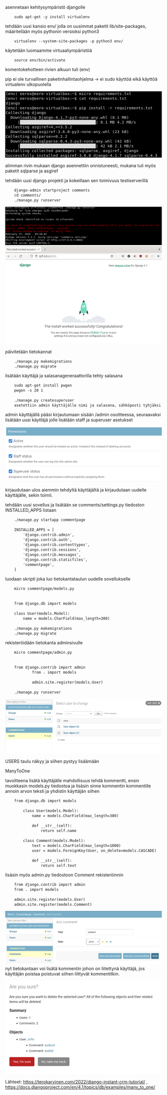 asennetaan kehitysympäristö djangolle

		sudo apt-get -y install virtualenv

tehdään uusi kansio env/ jolla on uusimmat paketit lib/site-packages, määritellään myös pythonin versioksi python3

		virtualenv --system-site-packages -p python3 env/

käytetään luomaamme virtuaaliympäristöä

		source env/bin/activate

komentokehotteen rivien alkuun tuli (env)

		
pip ei ole turvallinen paketinhallintaohjelma -> ei sudo käyttöä eikä käyttöä virtualenv ulkopuolella

![](Pictures/T10a1.png)

alimman rivin mukaan django asennettiin onnistuneesti, mukana tuli myös paketit sqlparse ja asgiref

tehdään uusi django projekti ja kokeillaan sen toimivuus testiserverillä

		django-admin startproject comments
		cd comments/
		./manage.py runserver

![](Pictures/T10a2.png)
![](Pictures/T10a3.png)

päivitetään tietokannat

		./manage.py makemigrations
		./manage.py migrate

lisätään käyttäjä ja salasanageneraattorilla tehty salasana

		sudo apt-get install pwgen
		pwgen -s 20 1

		./manage.py createsuperuser
		asetettiin admin käyttäjälle nimi ja salasana, sähköposti tyhjäksi

admin käyttäjällä pääsi kirjautumaan sisään /admin osoitteessa, seuraavaksi lisätään uusi käyttäjä
jolle lisätään staff ja superuser asetukset

![](Pictures/T10a4.png)

kirjaudutaan ulos aiemmin tehdyltä käyttäjältä ja kirjaudutaan uudelle käyttäjälle, sekin toimii.

tehdään uusi sovellus ja lisätään se comments/settings.py tiedoston INSTALLED_APPS listaan

		./manage.py startapp commentpage
		
		INSTALLED_APPS = [
		    'django.contrib.admin',
		    'django.contrib.auth',
		    'django.contrib.contenttypes',
		    'django.contrib.sessions',
		    'django.contrib.messages',
		    'django.contrib.staticfiles',
		    'commentpage',
		]

luodaan skripti joka luo tietokantataulun uudelle sovellukselle

		micro commentpage/models.py 


		from django.db import models
		
		class User(models.Model):
		    name = models.CharField(max_length=300)
		    
		./manage.py makemigrations
		./manage.py migrate

rekisteröidään tietokanta adminsivulle

		micro commentpage/admin.py
		

		from django.contrib import admin
				from . import models
				
				admin.site.register(models.User)		

		./manage.py runserver


![](Pictures/T10a5.png)

USERS taulu näkyy ja siihen pystyy lisäämään 

ManyToOne

tavoitteena lisätä käyttäjälle mahdollisuus tehdä kommentti, ensin muokkasin models.py tiedostoa ja lisäsin sinne kommentin
kommentille annoin arvon teksti ja yhdistin käyttäjän siihen 

		from django.db import models
			
			class User(models.Model):
			    name = models.CharField(max_length=300)
			
			    def __str__(self):
			        return self.name
			
			class Comment(models.Model):
			    text = models.CharField(max_length=1000)
			    user = models.ForeignKey(User, on_delete=models.CASCADE)
				
			    def __str__(self):
			        return self.text

lisäsin myös admin.py tiedostoon Comment rekisteröinnin

		from django.contrib import admin
		from . import models
		
		admin.site.register(models.User)
		admin.site.register(models.Comment)

![](Pictures/T10b.png)
nyt tietokantaan voi lisätä kommentin johon on liitettynä käyttäjä, jos käyttäjän poistaa poistuvat siihen liittyvät kommentitkin.

![](Pictures/T10b2.png)		
				
Lähteet: https://terokarvinen.com/2022/django-instant-crm-tutorial/ ,
https://docs.djangoproject.com/en/4.1/topics/db/examples/many_to_one/
